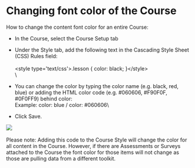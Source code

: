 # Changing font color of the Course

How to change the content font color for an entire Course:

* In the Course, select the Course Setup tab
* Under the Style tab, add the following text in the Cascading Style Sheet (CSS) Rules field:\
  \
  \<style type='text/css'>.lesson { color: black; }\</style>\
  \

* You can change the color by typing the color name (e.g. black, red, blue) or adding the HTML color code (e.g. #060606, #F90F0F, #0F0FF9) behind color:\
  Example:   color: blue / color: #060606\

* Click Save.

![](https://e02.insite.com/files/sites/global/change-font-color/coursefontcolor.png)\
\
Please note:  Adding this code to the Course Style will change the color for all content in the Course. However, if there are Assessments or Surveys attached to the Course the font color for those items will not change as those are pulling data from a different toolkit.

